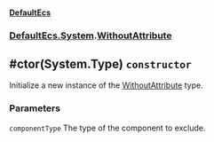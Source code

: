 #### [DefaultEcs](./DefaultEcs.md 'DefaultEcs')
### [DefaultEcs.System](./DefaultEcs.md#DefaultEcs-System 'DefaultEcs.System').[WithoutAttribute](./DefaultEcs-System-WithoutAttribute.md 'DefaultEcs.System.WithoutAttribute')
## #ctor(System.Type) `constructor`
Initialize a new instance of the [WithoutAttribute](./DefaultEcs-System-WithoutAttribute.md 'DefaultEcs.System.WithoutAttribute') type.
### Parameters

<a name='DefaultEcs-System-WithoutAttribute--ctor(System-Type)-componentType'></a>
`componentType`
The type of the component to exclude.
